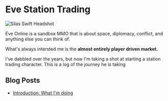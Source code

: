 # Eve Station Trading

![Silas Swift Headshot](./images/silasswift.png)

Eve Online is a sandbox MMO that is about space, diplomacy, conflict, and anything else you can think of.

What's always intersted me is the **almost entirely player driven market.**

I've dabbled over the years, but now I'm taking a shot at starting a station trading character.  This is a log of the journey he is taking

## Blog Posts

- [Introduction: What I'm doing]()
